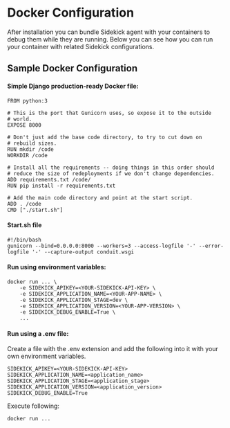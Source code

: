 # Docker Configuration

After installation you can bundle Sidekick agent with your containers to debug them while they are running. Below you can see how you can run your container with related Sidekick configurations.

## Sample Docker Configuration

#### Simple Django production-ready Docker file:

```
FROM python:3

# This is the port that Gunicorn uses, so expose it to the outside
# world.
EXPOSE 8000

# Don't just add the base code directory, to try to cut down on
# rebuild sizes.
RUN mkdir /code
WORKDIR /code

# Install all the requirements -- doing things in this order should
# reduce the size of redeployments if we don't change dependencies.
ADD requirements.txt /code/
RUN pip install -r requirements.txt

# Add the main code directory and point at the start script.
ADD . /code
CMD ["./start.sh"]
```

#### Start.sh file

```
#!/bin/bash
gunicorn --bind=0.0.0.0:8000 --workers=3 --access-logfile '-' --error-logfile '-' --capture-output conduit.wsgi
```

#### Run using environment variables:

```
docker run ... \ 
    -e SIDEKICK_APIKEY=<YOUR-SIDEKICK-API-KEY> \
    -e SIDEKICK_APPLICATION_NAME=<YOUR-APP-NAME> \
    -e SIDEKICK_APPLICATION_STAGE=dev \
    -e SIDEKICK_APPLICATION_VERSION=<YOUR-APP-VERSION> \
    -e SIDEKICK_DEBUG_ENABLE=True \
    ...    
```

#### Run using a .env file:

Create a file with the .env extension and add the following into it with your own environment variables.

```
SIDEKICK_APIKEY=<YOUR-SIDEKICK-API-KEY> 
SIDEKICK_APPLICATION_NAME=<application_name>
SIDEKICK_APPLICATION_STAGE=<application_stage>
SIDEKICK_APPLICATION_VERSION=<application_version>
SIDEKICK_DEBUG_ENABLE=True
```



Execute following:

```
docker run ...     
```

